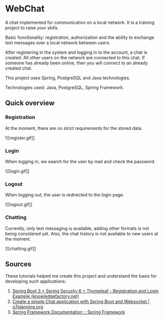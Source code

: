 # WebChat
A chat implemented for communication on a local network. It is a training project to raise your skills.

Basic functionality: registration, authorization and the ability to exchange text messages over a local network between users.

After registering in the system and logging in to the account, a chat is created. All other users on the network are connected to this chat. If someone has already been online, then you will connect to an already created chat.

This project uses Spring, PostgreSQL and Java technologies.

Technologies used: Java, PostgreSQL, Spring Framework.

## Quick overview

### Registration
At the moment, there are no strict requirements for the stored data.

![[register.gif]]

### Login
When logging in, we search for the user by mail and check the password.

![[login.gif]]

### Logout
When logging out, the user is redirected to the login page.

![[logout.gif]]

### Chatting
Currently, only text messaging is available, adding other formats is not being considered yet. Also, the chat history is not available to new users at the moment.

![[chatting.gif]]

## Sources
These tutorials helped me create this project and understand the basis for developing such applications:
1) [Spring Boot 3 + Spring Security 6 + Thymeleaf - Registration and Login Example (knowledgefactory.net)](https://www.knowledgefactory.net/2023/10/spring-boot-3-spring-security-6-thymeleaf-registration-and-login-example.html)
2) [Create a simple Chat application with Spring Boot and Websocket | o7planning.org](https://o7planning.org/10719/create-a-simple-chat-application-with-spring-boot-and-websocket)
3) [Spring Framework Documentation :: Spring Framework](https://docs.spring.io/spring-framework/reference/index.html)